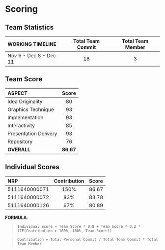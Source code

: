 # Scoring

## Team Statistics
| WORKING TIMELINE | Total Team Commit | Total Team Member |
| :--------------- | :---------------: | :---------------: |
| Nov 6 - Dec 8 - Dec 11 | 18               | 3                 |

## Team Score
| ASPECT                | Score     |
| :-------------------- | :-------: |
| Idea Originality      | 80        |
| Graphics Technique    | 93        |
| Implementation        | 93        |
| Interactivity         | 85        |
| Presentation Delivery | 93        |
| Repository            | 76        |
| **OVERALL**           | **86.67** |

## Individual Scores
| NRP           | Contribution | Score |
| :------------ | :----------: | :---: |
| 5111640000071 | 150%         | 86.67 |
| 5111640000072 | 83%          | 83.78 |
| 5111640000126 | 67%          | 80.89 |

**FORMULA**: 
> `Individual Score = Team Score * 0.8 + Team Score * 0.2 * (IF(Contribution > 100%, 100%, Team Score))`

> `Contribution = Total Personal Commit / Total Team Commit * Total Team Member`